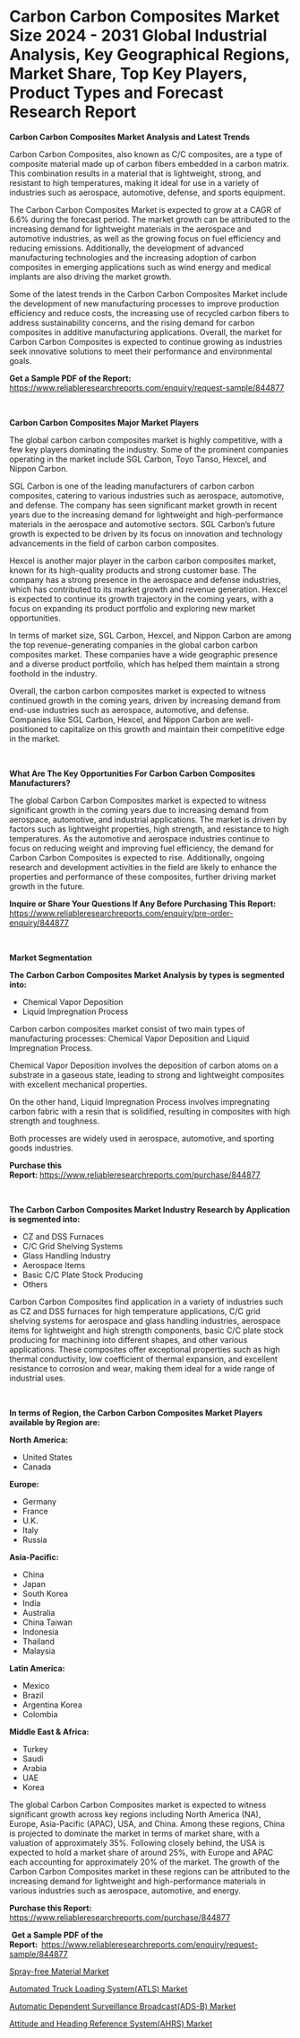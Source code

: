 <p><h1>Carbon Carbon Composites Market Size 2024 - 2031 Global Industrial Analysis, Key Geographical Regions, Market Share, Top Key Players, Product Types and Forecast Research Report</h1></p><p><strong>Carbon Carbon Composites Market Analysis and Latest Trends</strong></p>
<p><p>Carbon Carbon Composites, also known as C/C composites, are a type of composite material made up of carbon fibers embedded in a carbon matrix. This combination results in a material that is lightweight, strong, and resistant to high temperatures, making it ideal for use in a variety of industries such as aerospace, automotive, defense, and sports equipment.</p><p>The Carbon Carbon Composites Market is expected to grow at a CAGR of 6.6% during the forecast period. The market growth can be attributed to the increasing demand for lightweight materials in the aerospace and automotive industries, as well as the growing focus on fuel efficiency and reducing emissions. Additionally, the development of advanced manufacturing technologies and the increasing adoption of carbon composites in emerging applications such as wind energy and medical implants are also driving the market growth.</p><p>Some of the latest trends in the Carbon Carbon Composites Market include the development of new manufacturing processes to improve production efficiency and reduce costs, the increasing use of recycled carbon fibers to address sustainability concerns, and the rising demand for carbon composites in additive manufacturing applications. Overall, the market for Carbon Carbon Composites is expected to continue growing as industries seek innovative solutions to meet their performance and environmental goals.</p></p>
<p><strong>Get a Sample PDF of the Report:&nbsp;</strong> <a href="https://www.reliableresearchreports.com/enquiry/request-sample/844877">https://www.reliableresearchreports.com/enquiry/request-sample/844877</a></p>
<p>&nbsp;</p>
<p><strong>Carbon Carbon Composites Major Market Players</strong></p>
<p><p>The global carbon carbon composites market is highly competitive, with a few key players dominating the industry. Some of the prominent companies operating in the market include SGL Carbon, Toyo Tanso, Hexcel, and Nippon Carbon.</p><p>SGL Carbon is one of the leading manufacturers of carbon carbon composites, catering to various industries such as aerospace, automotive, and defense. The company has seen significant market growth in recent years due to the increasing demand for lightweight and high-performance materials in the aerospace and automotive sectors. SGL Carbon’s future growth is expected to be driven by its focus on innovation and technology advancements in the field of carbon carbon composites.</p><p>Hexcel is another major player in the carbon carbon composites market, known for its high-quality products and strong customer base. The company has a strong presence in the aerospace and defense industries, which has contributed to its market growth and revenue generation. Hexcel is expected to continue its growth trajectory in the coming years, with a focus on expanding its product portfolio and exploring new market opportunities.</p><p>In terms of market size, SGL Carbon, Hexcel, and Nippon Carbon are among the top revenue-generating companies in the global carbon carbon composites market. These companies have a wide geographic presence and a diverse product portfolio, which has helped them maintain a strong foothold in the industry.</p><p>Overall, the carbon carbon composites market is expected to witness continued growth in the coming years, driven by increasing demand from end-use industries such as aerospace, automotive, and defense. Companies like SGL Carbon, Hexcel, and Nippon Carbon are well-positioned to capitalize on this growth and maintain their competitive edge in the market.</p></p>
<p>&nbsp;</p>
<p><strong>What Are The Key Opportunities For Carbon Carbon Composites Manufacturers?</strong></p>
<p><p>The global Carbon Carbon Composites market is expected to witness significant growth in the coming years due to increasing demand from aerospace, automotive, and industrial applications. The market is driven by factors such as lightweight properties, high strength, and resistance to high temperatures. As the automotive and aerospace industries continue to focus on reducing weight and improving fuel efficiency, the demand for Carbon Carbon Composites is expected to rise. Additionally, ongoing research and development activities in the field are likely to enhance the properties and performance of these composites, further driving market growth in the future.</p></p>
<p><strong>Inquire or Share Your Questions If Any Before Purchasing This Report:</strong> <a href="https://www.reliableresearchreports.com/enquiry/pre-order-enquiry/844877">https://www.reliableresearchreports.com/enquiry/pre-order-enquiry/844877</a></p>
<p>&nbsp;</p>
<p><strong>Market Segmentation</strong></p>
<p><strong>The Carbon Carbon Composites Market Analysis by types is segmented into:</strong></p>
<p><ul><li>Chemical Vapor Deposition</li><li>Liquid Impregnation Process</li></ul></p>
<p><p>Carbon carbon composites market consist of two main types of manufacturing processes: Chemical Vapor Deposition and Liquid Impregnation Process. </p><p>Chemical Vapor Deposition involves the deposition of carbon atoms on a substrate in a gaseous state, leading to strong and lightweight composites with excellent mechanical properties.</p><p>On the other hand, Liquid Impregnation Process involves impregnating carbon fabric with a resin that is solidified, resulting in composites with high strength and toughness.</p><p>Both processes are widely used in aerospace, automotive, and sporting goods industries.</p></p>
<p><strong>Purchase this Report:&nbsp;</strong><a href="https://www.reliableresearchreports.com/purchase/844877">https://www.reliableresearchreports.com/purchase/844877</a></p>
<p>&nbsp;</p>
<p><strong>The Carbon Carbon Composites Market Industry Research by Application is segmented into:</strong></p>
<p><ul><li>CZ and DSS Furnaces</li><li>C/C Grid Shelving Systems</li><li>Glass Handling Industry</li><li>Aerospace Items</li><li>Basic C/C Plate Stock Producing</li><li>Others</li></ul></p>
<p><p>Carbon Carbon Composites find application in a variety of industries such as CZ and DSS furnaces for high temperature applications, C/C grid shelving systems for aerospace and glass handling industries, aerospace items for lightweight and high strength components, basic C/C plate stock producing for machining into different shapes, and other various applications. These composites offer exceptional properties such as high thermal conductivity, low coefficient of thermal expansion, and excellent resistance to corrosion and wear, making them ideal for a wide range of industrial uses.</p></p>
<p>&nbsp;</p>
<p><strong>In terms of Region, the Carbon Carbon Composites Market Players available by Region are:</strong></p>
<p>
    <p> <strong> North America: </strong>
        <ul>
            <li>United States</li>
            <li>Canada</li>
        </ul>
        </p> 
    <p> <strong> Europe: </strong>
        <ul>
            <li>Germany</li>
            <li>France</li>
            <li>U.K.</li>
            <li>Italy</li>
            <li>Russia</li>
        </ul>
        </p> 
    <p> <strong> Asia-Pacific: </strong>
        <ul>
            <li>China</li>
            <li>Japan</li>
            <li>South Korea</li>
            <li>India</li>
            <li>Australia</li>
            <li>China Taiwan</li>
            <li>Indonesia</li>
            <li>Thailand</li>
            <li>Malaysia</li>
        </ul>
        </p> 
    <p> <strong> Latin America: </strong>
        <ul>
            <li>Mexico</li>
            <li>Brazil</li>
            <li>Argentina Korea</li>
            <li>Colombia</li>
        </ul>
        </p> 
    <p> <strong> Middle East & Africa: </strong>
        <ul>
            <li>Turkey</li>
            <li>Saudi</li>
            <li>Arabia</li>
            <li>UAE</li>
            <li>Korea</li>
        </ul>
    </p>
    </p>
<p><p>The global Carbon Carbon Composites market is expected to witness significant growth across key regions including North America (NA), Europe, Asia-Pacific (APAC), USA, and China. Among these regions, China is projected to dominate the market in terms of market share, with a valuation of approximately 35%. Following closely behind, the USA is expected to hold a market share of around 25%, with Europe and APAC each accounting for approximately 20% of the market. The growth of the Carbon Carbon Composites market in these regions can be attributed to the increasing demand for lightweight and high-performance materials in various industries such as aerospace, automotive, and energy.</p></p>
<p><strong>Purchase this Report: </strong><a href="https://www.reliableresearchreports.com/purchase/844877">https://www.reliableresearchreports.com/purchase/844877</a></p>
<p>&nbsp;<strong>Get a Sample PDF of the Report:&nbsp;&nbsp;</strong><a href="https://www.reliableresearchreports.com/enquiry/request-sample/844877">https://www.reliableresearchreports.com/enquiry/request-sample/844877</a></p>
<p><strong></strong></p>
<p><p><a href="https://iodized-pantydraco-05c.notion.site/Spray-free-Material-Market-Research-Report-Forecasted-for-Period-from-2024-2031-by-Market-Type-M-109dd226e34f4c0eb143f699b4cdc992">Spray-free Material Market</a></p><p><a href="https://view.publitas.com/reportprime-1/insights-into-automated-truck-loading-system-atls-market-size-analysing-market-share-trends-and-growth-from-2023-to-2030/">Automated Truck Loading System(ATLS) Market</a></p><p><a href="https://view.publitas.com/reportprime-1/automatic-dependent-surveillance-broadcast-ads-b-market-research-report-forecasted-for-period-from-2023-2030-by-market-type-market-application-and-region/">Automatic Dependent Surveillance Broadcast(ADS-B) Market</a></p><p><a href="https://view.publitas.com/reportprime-1/attitude-and-heading-reference-system-ahrs-market-size-furnishes-valuable-information-encompassing-market-share-market-trends-and-projections-spanning-from-2023-to-2030/">Attitude and Heading Reference System(AHRS) Market</a></p></p>